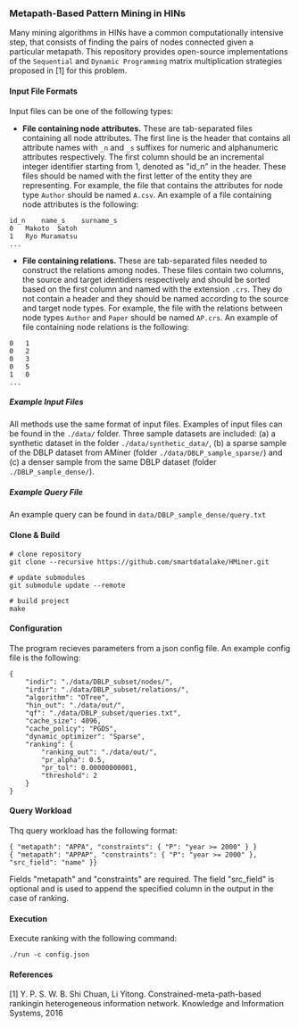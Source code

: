 ### Metapath-Based Pattern Mining in HINs

Many mining algorithms in HINs have a common computationally intensive step, that consists of finding the pairs of nodes connected given a particular metapath.
This repository provides open-source implementations of the `Sequential` and `Dynamic Programming` matrix multiplication strategies proposed in [1] for this problem.

#### Input File Formats

Input files can be one of the following types:

* **File containing node attributes.** These are tab-separated files containing all node attributes. The first line is the header that contains all attribute names with `_n` and `_s` suffixes for numeric and alphanumeric attributes respectively.
The first column should be an incremental integer identifier starting from 1, denoted as "id_n" in the header. These files should be named with the first letter of the entity they are representing. For example, the file that contains the attributes for node type `Author` should be named `A.csv`. An example of a file containing node attributes is the following: 

```
id_n	name_s    surname_s
0	Makoto  Satoh
1	Ryo Muramatsu
...
```

* **File containing relations.** These are tab-separated files needed to construct the relations among nodes. These files contain two columns, the source and target identidiers respectively and should be sorted based on the first column and named with the extension `.crs`. They do not contain a header and they should be named according to the source and target node types. For example, the file with the relations between node types `Author` and `Paper` should be named `AP.crs`. An example of file containing node relations is the following: 

```
0	1
0	2
0	3
0	5
1	0
...
```

##### Example Input Files

All methods use the same format of input files. Examples of input files can be found in the `./data/` folder. Three sample datasets are included: (a) a synthetic dataset in the folder `./data/synthetic_data/`, (b) a sparse sample of the DBLP dataset from AMiner (folder `./data/DBLP_sample_sparse/`) and (c) a denser sample from the same DBLP dataset (folder `./DBLP_sample_dense/`).


##### Example Query File

An example query can be found in `data/DBLP_sample_dense/query.txt`

#### Clone & Build

```
# clone repository
git clone --recursive https://github.com/smartdatalake/HMiner.git

# update submodules
git submodule update --remote

# build project
make
```

#### Configuration 
The program recieves parameters from a json config file. An example config file is the following: 
```
{
    "indir": "./data/DBLP_subset/nodes/",
    "irdir": "./data/DBLP_subset/relations/",
    "algorithm": "OTree",
    "hin_out": "./data/out/",
    "qf": "./data/DBLP_subset/queries.txt",
    "cache_size": 4096,
    "cache_policy": "PGDS",
    "dynamic_optimizer": "Sparse",
    "ranking": {
        "ranking_out": "./data/out/",
        "pr_alpha": 0.5,
        "pr_tol": 0.00000000001,
        "threshold": 2
    }
}
```

#### Query Workload 
Thq query workload has the following format: 
```
{ "metapath": "APPA", "constraints": { "P": "year >= 2000" } }
{ "metapath": "APPAP", "constraints": { "P": "year >= 2000" }, "src_field": "name" }}
```
Fields "metapath" and "constraints" are required. 
The field "src_field" is optional and is used to append the specified column in the output in the case of ranking.

#### Execution

Execute ranking with the following command: 
```
./run -c config.json
```

#### References
[1] Y. P. S. W. B. Shi Chuan, Li Yitong. Constrained-meta-path-based rankingin heterogeneous information network. Knowledge and Information Systems, 2016
